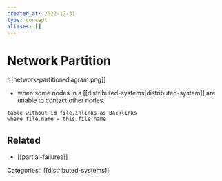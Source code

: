 ```yaml
---
created_at: 2022-12-31
type: concept
aliases: []
---
```


# Network Partition

![[network-partition-diagram.png]]
- when some nodes in a [[distributed-systems|distributed-system]] are unable to contact other nodes.

```dataview
table without id file.inlinks as Backlinks
where file.name = this.file.name
```

## Related

- [[partial-failures]]

Categories:: [[distributed-systems]]
